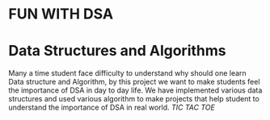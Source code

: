 # FUN WITH DSA 
# Data Structures and Algorithms
Many a time student face difficulty to understand why should one learn Data structure and Algorithm, by this project we want to make students feel the importance of DSA in day to day life.
We have implemented various data structures and used various algorithm to make projects that help student to understand the importance of DSA in real world.
*TIC TAC TOE*
